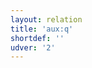 ```yaml
---
layout: relation
title: 'aux:q'
shortdef: ''
udver: '2'
---
```

<!-- Interlanguage links updated Út zář 29 20:23:20 CEST 2020 -->
